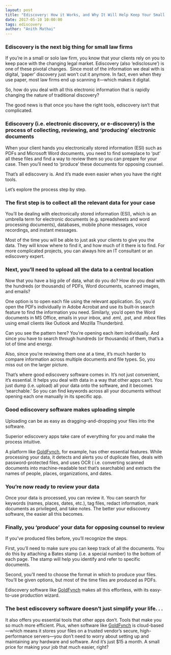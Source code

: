 ```yaml
---
layout: post
title: "Ediscovery: How it Works, and Why It Will Help Keep Your Small Law Firm Relevant"
date: 2017-05-10 10:00:00
tags: ediscovery
author: "Anith Mathai"
---
```


### Ediscovery is the next big thing for small law firms 

If you’re in a small or solo law firm, you know that your clients rely on you to keep pace with the changing legal market. Ediscovery (also ‘edisclosure’) is one of these pivotal changes.  Since most of the information we deal with is digital, ‘paper’ discovery just won’t cut it anymore. In fact, even when they use paper, most law firms end up scanning it—which makes it digital.  

  

So, how do you deal with all this electronic information that is rapidly changing the nature of traditional discovery? 

  

The good news is that once you have the right tools, ediscovery isn’t that complicated. 

### Ediscovery (i.e. electronic discovery, or e-discovery) is the process of collecting, reviewing, and ‘producing’ electronic documents

When your client hands you electronically stored information (ESI) such as PDFs and Microsoft Word documents, you need to find someplace to ‘put’ all these files and find a way to review them so you can prepare for your case. Then you’ll need to ‘produce’ these documents for opposing counsel. 

  

That’s all ediscovery is. And it’s made even easier when you have the right tools.  

  

Let’s explore the process step by step. 

### The first step is to collect all the relevant data for your case 

You’ll be dealing with electronically stored information (ESI), which is an umbrella term for electronic documents (e.g. spreadsheets and word processing documents), databases, mobile phone messages, voice recordings, and instant messages. 

  

Most of the time you will be able to just ask your clients to give you the data. They will know where to find it, and how much of it there is to find. For more complicated projects, you can always hire an IT consultant or an ediscovery expert.

### Next, you’ll need to upload all the data to a central location

Now that you have a big pile of data, what do you do? How do you deal with the hundreds (or thousands) of PDFs, Word documents, scanned images, and emails?

  

One option is to open each file using the relevant application. So, you’d open the PDFs individually in Adobe Acrobat and use its built-in search feature to find the information you need. Similarly, you’d open the Word documents in MS Office, emails in your inbox, and .eml, .pst, and .mbox files using email clients like Outlook and Mozilla Thunderbird. 

  

Can you see the pattern here? You’re opening each item individually. And since you have to search through hundreds (or thousands) of them, that’s a lot of time and energy. 

  

Also, since you’re reviewing them one at a time, it’s much harder to compare information across multiple documents and file types. So, you miss out on the larger picture.

  

That’s where good ediscovery software comes in. It’s not just convenient, it’s essential. It helps you deal with data in a way that other apps can’t. You just dump (i.e. upload) all your data onto the software, and it becomes ‘searchable.' So you can find keywords across all your documents without opening each one manually in its specific app. 

### Good ediscovery software makes uploading simple

Uploading can be as easy as dragging-and-dropping your files into the software. 

Superior ediscovery apps take care of everything for you and make the process intuitive. 

  

A platform like [GoldFynch](https://goldfynch.com/), for example, has other essential features. While processing your data, it detects and alerts you of duplicate files, deals with password-protected files, and uses OCR ( i.e. converting scanned documents into machine-readable text that’s searchable) and extracts the names of people, places, organizations, and dates.  

### You’re now ready to review your data

Once your data is processed, you can review it. You can search for keywords (names, places, dates, etc.), tag files, redact information, mark documents as privileged, and take notes. The better your ediscovery software, the easier all this becomes. 

### Finally, you ‘produce’ your data for opposing counsel to review

If you’ve produced files before, you’ll recognize the steps.  

  

First, you’ll need to make sure you can keep track of all the documents. You do this by attaching a Bates stamp (i.e. a special number) to the bottom of each page. The stamp will help you identify and refer to specific documents.  

  

Second, you’ll need to choose the format in which to produce your files. You’ll be given options, but most of the time files are produced as PDFs. 

  

Ediscovery software like [GoldFynch](https://goldfynch.com/) makes all this effortless, with its easy-to-use production wizard. 

### The best ediscovery software doesn’t just simplify your life. . .

It also offers you essential tools that other apps don’t. Tools that make you so much more efficient. Plus, when software like [GoldFynch](https://goldfynch.com/) is cloud-based—which means it stores your files on a trusted vendor’s secure, high-performance servers—you don’t need to worry about setting up and maintaining any hardware and software. And it’s just $15 a month. A small price for making your job that much easier, right?


